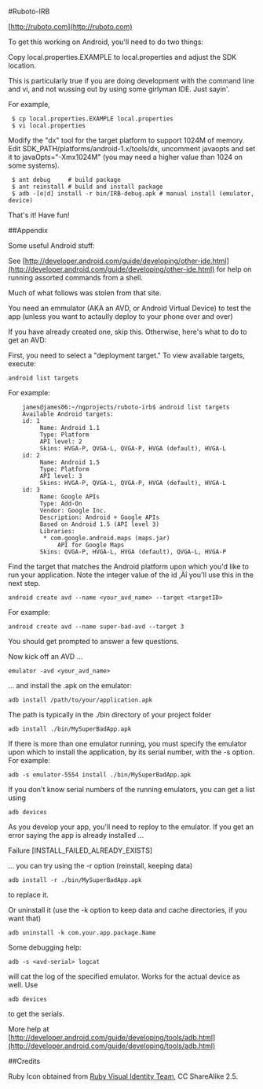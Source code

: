 #Ruboto-IRB

[http://ruboto.com](http://ruboto.com)

To get this working on Android, you'll need to do two things:

Copy local.properties.EXAMPLE to local.properties and adjust the SDK location.

This is particularly true if you are doing development with the command line and vi, and not wussing out by using some girlyman IDE.  Just sayin'.

For example,

     $ cp local.properties.EXAMPLE local.properties
     $ vi local.properties

  Modify the "dx" tool for the target platform to support 1024M of memory. Edit SDK_PATH/platforms/android-1.x/tools/dx, uncomment javaopts and set it to javaOpts="-Xmx1024M" (you may need a higher value than 1024 on some systems).

     $ ant debug     # build package
     $ ant reinstall # build and install package
     $ adb -[e|d] install -r bin/IRB-debug.apk # manual install (emulator, device)

That's it! Have fun!

##Appendix

Some useful Android stuff:

See [http://developer.android.com/guide/developing/other-ide.html](http://developer.android.com/guide/developing/other-ide.html) for help on running assorted commands from a shell.

Much of what follows was stolen from that site.

You need an emmulator (AKA an AVD, or Android Virtual Device) to test the app (unless you want to actaully deploy to your phone over and over)

If you have already created one, skip this.  Otherwise, here's what to do to get an AVD:


 First, you need to select a "deployment target." To view available targets, execute:

    android list targets
 
For example:

		james@james06:~/ngprojects/ruboto-irb$ android list targets
		Available Android targets:
		id: 1
		     Name: Android 1.1
		     Type: Platform
		     API level: 2
		     Skins: HVGA-P, QVGA-L, QVGA-P, HVGA (default), HVGA-L
		id: 2
		     Name: Android 1.5
		     Type: Platform
		     API level: 3
		     Skins: HVGA-P, QVGA-L, QVGA-P, HVGA (default), HVGA-L
		id: 3
		     Name: Google APIs
		     Type: Add-On
		     Vendor: Google Inc.
		     Description: Android + Google APIs
		     Based on Android 1.5 (API level 3)
		     Libraries:
		      * com.google.android.maps (maps.jar)
		          API for Google Maps
		     Skins: QVGA-P, HVGA-L, HVGA (default), QVGA-L, HVGA-P
   

Find the target that matches the Android platform upon which you'd like to run your application. Note the integer value of the id ‚Äî you'll use this in the next step.

    android create avd --name <your_avd_name> --target <targetID>

For example:

    android create avd --name super-bad-avd --target 3

You should get prompted to answer a few questions. 


Now kick off an AVD ...

    emulator -avd <your_avd_name>

... and install the .apk on the emulator:

    adb install /path/to/your/application.apk

The path is typically in the ./bin directory of your project folder

    adb install ./bin/MySuperBadApp.apk

If there is more than one emulator running, you must specify the emulator upon which to install the application, 
by its serial number, with the -s option. For example:

    adb -s emulator-5554 install ./bin/MySuperBadApp.apk

If you don't know serial numbers of the running emulators, you can get a list using

    adb devices

As you develop your app, you'll need to reploy to the emulator.  If you get an error saying the app is already installed ...

Failure [INSTALL_FAILED_ALREADY_EXISTS]

... you can try using the -r option (reinstall, keeping data)

    adb install -r ./bin/MySuperBadApp.apk

to replace it.

Or uninstall it (use the -k option to keep data and cache directories, if you want that)

    adb uninstall -k com.your.app.package.Name 

Some debugging help:

    adb -s <avd-serial> logcat

will cat the log of the specified emulator.  Works for the actual device as well.  Use 

    adb devices

to get the serials.

More help at [http://developer.android.com/guide/developing/tools/adb.html](http://developer.android.com/guide/developing/tools/adb.html)

##Credits

Ruby Icon obtained from [Ruby Visual Identity Team](http://rubyidentity.org/), CC ShareAlike 2.5.

